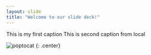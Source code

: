 ```yaml
---
layout: slide
title: "Welcome to our slide deck!"
---
```


This is my first caption
This is second caption from local

![poptocat](https://octodex.github.com/images/poptocat.png)
{: .center}
